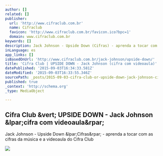 ```yaml
---
author: []
related: []
publisher:
  url: 'http://www.cifraclub.com.br'
  name: Cifraclub
  favicon: 'http://www.cifraclub.com.br/favicon.ico?bpc=1'
  domain: www.cifraclub.com.br
keywords: []
description: Jack Johnson - Upside Down (Cifras) - aprenda a tocar com as cifras da música e a videoaula do Cifra Club
inLanguage: es
app_links: []
isBasedOnUrl: 'http://www.cifraclub.com.br/jack-johnson/upside-down/'
title: 'Cifra Club | UPSIDE DOWN - Jack Johnson (cifra com videoaula)'
datePublished: '2015-09-03T16:34:33.581Z'
dateModified: '2015-09-03T16:33:55.346Z'
sourcePath: _posts/2015-09-03-cifra-club-or-upside-down-jack-johnson-cifra-com-videoaula.md
published: true
_context: 'http://schema.org'
_type: MediaObject

---
```

<article style=""><h1>Cifra Club &amp;vert; UPSIDE DOWN - Jack Johnson &amp;lpar;cifra com videoaula&amp;rpar;</h1><p>Jack Johnson - Upside Down &amp;lpar;Cifras&amp;rpar; - aprenda a tocar com as cifras da música e a videoaula do Cifra Club</p><img src="http://sscdn.trrsf.com/uploadfile/letras/fotos/9/b/0/0/9b009817b098afa788540481fb520e79.jpg" /></article>